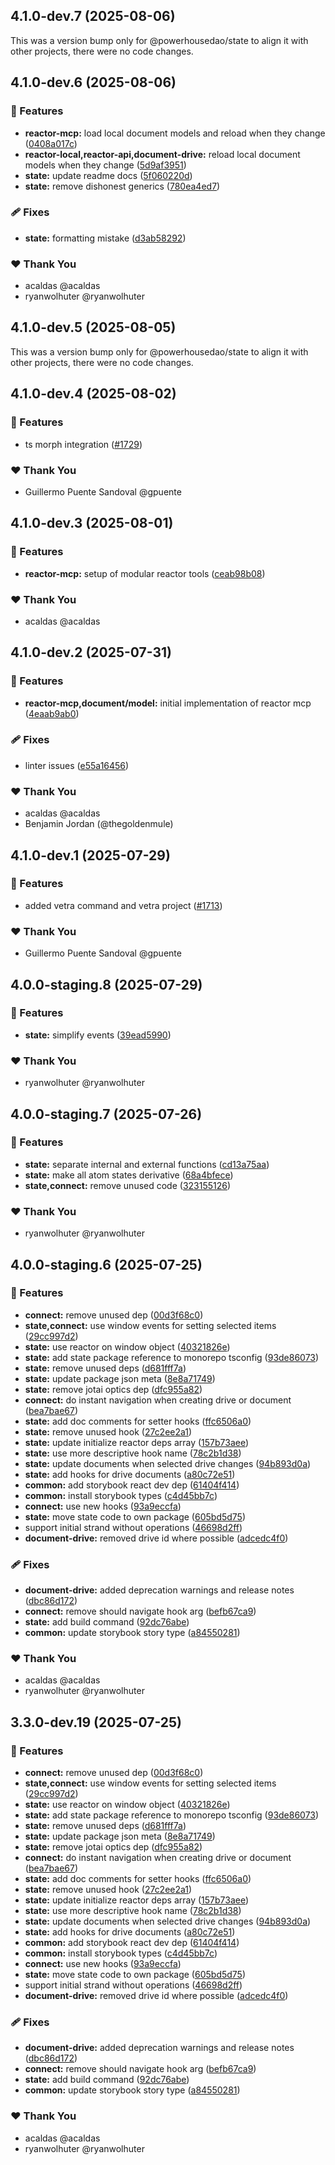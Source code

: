 ## 4.1.0-dev.7 (2025-08-06)

This was a version bump only for @powerhousedao/state to align it with other projects, there were no code changes.

## 4.1.0-dev.6 (2025-08-06)

### 🚀 Features

- **reactor-mcp:** load local document models and reload when they change ([0408a017c](https://github.com/powerhouse-inc/powerhouse/commit/0408a017c))
- **reactor-local,reactor-api,document-drive:** reload local document models when they change ([5d9af3951](https://github.com/powerhouse-inc/powerhouse/commit/5d9af3951))
- **state:** update readme docs ([5f060220d](https://github.com/powerhouse-inc/powerhouse/commit/5f060220d))
- **state:** remove dishonest generics ([780ea4ed7](https://github.com/powerhouse-inc/powerhouse/commit/780ea4ed7))

### 🩹 Fixes

- **state:** formatting mistake ([d3ab58292](https://github.com/powerhouse-inc/powerhouse/commit/d3ab58292))

### ❤️ Thank You

- acaldas @acaldas
- ryanwolhuter @ryanwolhuter

## 4.1.0-dev.5 (2025-08-05)

This was a version bump only for @powerhousedao/state to align it with other projects, there were no code changes.

## 4.1.0-dev.4 (2025-08-02)

### 🚀 Features

- ts morph integration ([#1729](https://github.com/powerhouse-inc/powerhouse/pull/1729))

### ❤️ Thank You

- Guillermo Puente Sandoval @gpuente

## 4.1.0-dev.3 (2025-08-01)

### 🚀 Features

- **reactor-mcp:** setup of modular reactor tools ([ceab98b08](https://github.com/powerhouse-inc/powerhouse/commit/ceab98b08))

### ❤️ Thank You

- acaldas @acaldas

## 4.1.0-dev.2 (2025-07-31)

### 🚀 Features

- **reactor-mcp,document/model:** initial implementation of reactor mcp ([4eaab9ab0](https://github.com/powerhouse-inc/powerhouse/commit/4eaab9ab0))

### 🩹 Fixes

- linter issues ([e55a16456](https://github.com/powerhouse-inc/powerhouse/commit/e55a16456))

### ❤️ Thank You

- acaldas @acaldas
- Benjamin Jordan (@thegoldenmule)

## 4.1.0-dev.1 (2025-07-29)

### 🚀 Features

- added vetra command and vetra project ([#1713](https://github.com/powerhouse-inc/powerhouse/pull/1713))

### ❤️ Thank You

- Guillermo Puente Sandoval @gpuente

## 4.0.0-staging.8 (2025-07-29)

### 🚀 Features

- **state:** simplify events ([39ead5990](https://github.com/powerhouse-inc/powerhouse/commit/39ead5990))

### ❤️ Thank You

- ryanwolhuter @ryanwolhuter

## 4.0.0-staging.7 (2025-07-26)

### 🚀 Features

- **state:** separate internal and external functions ([cd13a75aa](https://github.com/powerhouse-inc/powerhouse/commit/cd13a75aa))
- **state:** make all atom states derivative ([68a4bfece](https://github.com/powerhouse-inc/powerhouse/commit/68a4bfece))
- **state,connect:** remove unused code ([323155126](https://github.com/powerhouse-inc/powerhouse/commit/323155126))

### ❤️ Thank You

- ryanwolhuter @ryanwolhuter

## 4.0.0-staging.6 (2025-07-25)

### 🚀 Features

- **connect:** remove unused dep ([00d3f68c0](https://github.com/powerhouse-inc/powerhouse/commit/00d3f68c0))
- **state,connect:** use window events for setting selected items ([29cc997d2](https://github.com/powerhouse-inc/powerhouse/commit/29cc997d2))
- **state:** use reactor on window object ([40321826e](https://github.com/powerhouse-inc/powerhouse/commit/40321826e))
- **state:** add state package reference to monorepo tsconfig ([93de86073](https://github.com/powerhouse-inc/powerhouse/commit/93de86073))
- **state:** remove unused deps ([d681fff7a](https://github.com/powerhouse-inc/powerhouse/commit/d681fff7a))
- **state:** update package json meta ([8e8a71749](https://github.com/powerhouse-inc/powerhouse/commit/8e8a71749))
- **state:** remove jotai optics dep ([dfc955a82](https://github.com/powerhouse-inc/powerhouse/commit/dfc955a82))
- **connect:** do instant navigation when creating drive or document ([bea7bae67](https://github.com/powerhouse-inc/powerhouse/commit/bea7bae67))
- **state:** add doc comments for setter hooks ([ffc6506a0](https://github.com/powerhouse-inc/powerhouse/commit/ffc6506a0))
- **state:** remove unused hook ([27c2ee2a1](https://github.com/powerhouse-inc/powerhouse/commit/27c2ee2a1))
- **state:** update initialize reactor deps array ([157b73aee](https://github.com/powerhouse-inc/powerhouse/commit/157b73aee))
- **state:** use more descriptive hook name ([78c2b1d38](https://github.com/powerhouse-inc/powerhouse/commit/78c2b1d38))
- **state:** update documents when selected drive changes ([94b893d0a](https://github.com/powerhouse-inc/powerhouse/commit/94b893d0a))
- **state:** add hooks for drive documents ([a80c72e51](https://github.com/powerhouse-inc/powerhouse/commit/a80c72e51))
- **common:** add storybook react dev dep ([61404f414](https://github.com/powerhouse-inc/powerhouse/commit/61404f414))
- **common:** install storybook types ([c4d45bb7c](https://github.com/powerhouse-inc/powerhouse/commit/c4d45bb7c))
- **connect:** use new hooks ([93a9eccfa](https://github.com/powerhouse-inc/powerhouse/commit/93a9eccfa))
- **state:** move state code to own package ([605bd5d75](https://github.com/powerhouse-inc/powerhouse/commit/605bd5d75))
- support initial strand without operations ([46698d2ff](https://github.com/powerhouse-inc/powerhouse/commit/46698d2ff))
- **document-drive:** removed drive id where possible ([adcedc4f0](https://github.com/powerhouse-inc/powerhouse/commit/adcedc4f0))

### 🩹 Fixes

- **document-drive:** added deprecation warnings and release notes ([dbc86d172](https://github.com/powerhouse-inc/powerhouse/commit/dbc86d172))
- **connect:** remove should navigate hook arg ([befb67ca9](https://github.com/powerhouse-inc/powerhouse/commit/befb67ca9))
- **state:** add build command ([92dc76abe](https://github.com/powerhouse-inc/powerhouse/commit/92dc76abe))
- **common:** update storybook story type ([a84550281](https://github.com/powerhouse-inc/powerhouse/commit/a84550281))

### ❤️ Thank You

- acaldas @acaldas
- ryanwolhuter @ryanwolhuter

## 3.3.0-dev.19 (2025-07-25)

### 🚀 Features

- **connect:** remove unused dep ([00d3f68c0](https://github.com/powerhouse-inc/powerhouse/commit/00d3f68c0))
- **state,connect:** use window events for setting selected items ([29cc997d2](https://github.com/powerhouse-inc/powerhouse/commit/29cc997d2))
- **state:** use reactor on window object ([40321826e](https://github.com/powerhouse-inc/powerhouse/commit/40321826e))
- **state:** add state package reference to monorepo tsconfig ([93de86073](https://github.com/powerhouse-inc/powerhouse/commit/93de86073))
- **state:** remove unused deps ([d681fff7a](https://github.com/powerhouse-inc/powerhouse/commit/d681fff7a))
- **state:** update package json meta ([8e8a71749](https://github.com/powerhouse-inc/powerhouse/commit/8e8a71749))
- **state:** remove jotai optics dep ([dfc955a82](https://github.com/powerhouse-inc/powerhouse/commit/dfc955a82))
- **connect:** do instant navigation when creating drive or document ([bea7bae67](https://github.com/powerhouse-inc/powerhouse/commit/bea7bae67))
- **state:** add doc comments for setter hooks ([ffc6506a0](https://github.com/powerhouse-inc/powerhouse/commit/ffc6506a0))
- **state:** remove unused hook ([27c2ee2a1](https://github.com/powerhouse-inc/powerhouse/commit/27c2ee2a1))
- **state:** update initialize reactor deps array ([157b73aee](https://github.com/powerhouse-inc/powerhouse/commit/157b73aee))
- **state:** use more descriptive hook name ([78c2b1d38](https://github.com/powerhouse-inc/powerhouse/commit/78c2b1d38))
- **state:** update documents when selected drive changes ([94b893d0a](https://github.com/powerhouse-inc/powerhouse/commit/94b893d0a))
- **state:** add hooks for drive documents ([a80c72e51](https://github.com/powerhouse-inc/powerhouse/commit/a80c72e51))
- **common:** add storybook react dev dep ([61404f414](https://github.com/powerhouse-inc/powerhouse/commit/61404f414))
- **common:** install storybook types ([c4d45bb7c](https://github.com/powerhouse-inc/powerhouse/commit/c4d45bb7c))
- **connect:** use new hooks ([93a9eccfa](https://github.com/powerhouse-inc/powerhouse/commit/93a9eccfa))
- **state:** move state code to own package ([605bd5d75](https://github.com/powerhouse-inc/powerhouse/commit/605bd5d75))
- support initial strand without operations ([46698d2ff](https://github.com/powerhouse-inc/powerhouse/commit/46698d2ff))
- **document-drive:** removed drive id where possible ([adcedc4f0](https://github.com/powerhouse-inc/powerhouse/commit/adcedc4f0))

### 🩹 Fixes

- **document-drive:** added deprecation warnings and release notes ([dbc86d172](https://github.com/powerhouse-inc/powerhouse/commit/dbc86d172))
- **connect:** remove should navigate hook arg ([befb67ca9](https://github.com/powerhouse-inc/powerhouse/commit/befb67ca9))
- **state:** add build command ([92dc76abe](https://github.com/powerhouse-inc/powerhouse/commit/92dc76abe))
- **common:** update storybook story type ([a84550281](https://github.com/powerhouse-inc/powerhouse/commit/a84550281))

### ❤️ Thank You

- acaldas @acaldas
- ryanwolhuter @ryanwolhuter